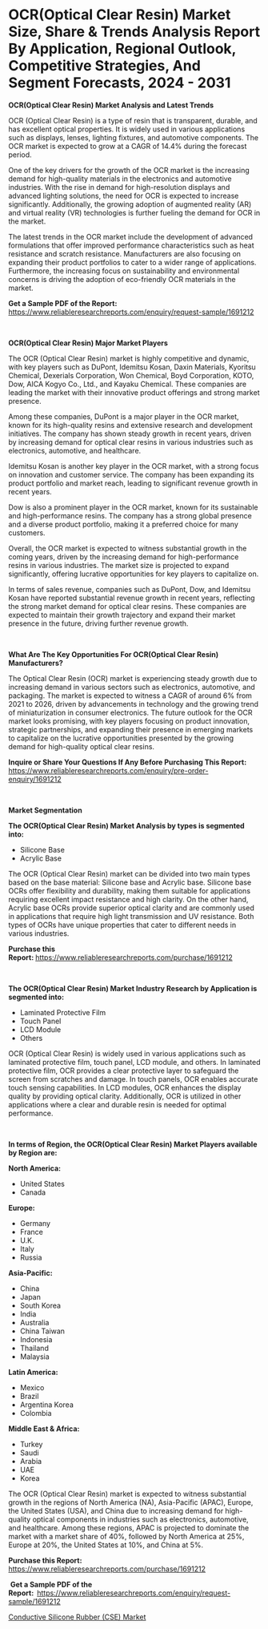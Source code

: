 <p><h1>OCR(Optical Clear Resin) Market Size, Share & Trends Analysis Report By Application, Regional Outlook, Competitive Strategies, And Segment Forecasts, 2024 - 2031</h1></p><p><strong>OCR(Optical Clear Resin) Market Analysis and Latest Trends</strong></p>
<p><p>OCR (Optical Clear Resin) is a type of resin that is transparent, durable, and has excellent optical properties. It is widely used in various applications such as displays, lenses, lighting fixtures, and automotive components. The OCR market is expected to grow at a CAGR of 14.4% during the forecast period. </p><p>One of the key drivers for the growth of the OCR market is the increasing demand for high-quality materials in the electronics and automotive industries. With the rise in demand for high-resolution displays and advanced lighting solutions, the need for OCR is expected to increase significantly. Additionally, the growing adoption of augmented reality (AR) and virtual reality (VR) technologies is further fueling the demand for OCR in the market.</p><p>The latest trends in the OCR market include the development of advanced formulations that offer improved performance characteristics such as heat resistance and scratch resistance. Manufacturers are also focusing on expanding their product portfolios to cater to a wider range of applications. Furthermore, the increasing focus on sustainability and environmental concerns is driving the adoption of eco-friendly OCR materials in the market.</p></p>
<p><strong>Get a Sample PDF of the Report:&nbsp;</strong> <a href="https://www.reliableresearchreports.com/enquiry/request-sample/1691212">https://www.reliableresearchreports.com/enquiry/request-sample/1691212</a></p>
<p>&nbsp;</p>
<p><strong>OCR(Optical Clear Resin) Major Market Players</strong></p>
<p><p>The OCR (Optical Clear Resin) market is highly competitive and dynamic, with key players such as DuPont, Idemitsu Kosan, Daxin Materials, Kyoritsu Chemical, Dexerials Corporation, Won Chemical, Boyd Corporation, KOTO, Dow, AICA Kogyo Co., Ltd., and Kayaku Chemical. These companies are leading the market with their innovative product offerings and strong market presence.</p><p>Among these companies, DuPont is a major player in the OCR market, known for its high-quality resins and extensive research and development initiatives. The company has shown steady growth in recent years, driven by increasing demand for optical clear resins in various industries such as electronics, automotive, and healthcare.</p><p>Idemitsu Kosan is another key player in the OCR market, with a strong focus on innovation and customer service. The company has been expanding its product portfolio and market reach, leading to significant revenue growth in recent years.</p><p>Dow is also a prominent player in the OCR market, known for its sustainable and high-performance resins. The company has a strong global presence and a diverse product portfolio, making it a preferred choice for many customers.</p><p>Overall, the OCR market is expected to witness substantial growth in the coming years, driven by the increasing demand for high-performance resins in various industries. The market size is projected to expand significantly, offering lucrative opportunities for key players to capitalize on.</p><p>In terms of sales revenue, companies such as DuPont, Dow, and Idemitsu Kosan have reported substantial revenue growth in recent years, reflecting the strong market demand for optical clear resins. These companies are expected to maintain their growth trajectory and expand their market presence in the future, driving further revenue growth.</p></p>
<p>&nbsp;</p>
<p><strong>What Are The Key Opportunities For OCR(Optical Clear Resin) Manufacturers?</strong></p>
<p><p>The Optical Clear Resin (OCR) market is experiencing steady growth due to increasing demand in various sectors such as electronics, automotive, and packaging. The market is expected to witness a CAGR of around 6% from 2021 to 2026, driven by advancements in technology and the growing trend of miniaturization in consumer electronics. The future outlook for the OCR market looks promising, with key players focusing on product innovation, strategic partnerships, and expanding their presence in emerging markets to capitalize on the lucrative opportunities presented by the growing demand for high-quality optical clear resins.</p></p>
<p><strong>Inquire or Share Your Questions If Any Before Purchasing This Report:</strong> <a href="https://www.reliableresearchreports.com/enquiry/pre-order-enquiry/1691212">https://www.reliableresearchreports.com/enquiry/pre-order-enquiry/1691212</a></p>
<p>&nbsp;</p>
<p><strong>Market Segmentation</strong></p>
<p><strong>The OCR(Optical Clear Resin) Market Analysis by types is segmented into:</strong></p>
<p><ul><li>Silicone Base</li><li>Acrylic Base</li></ul></p>
<p><p>The OCR (Optical Clear Resin) market can be divided into two main types based on the base material: Silicone base and Acrylic base. Silicone base OCRs offer flexibility and durability, making them suitable for applications requiring excellent impact resistance and high clarity. On the other hand, Acrylic base OCRs provide superior optical clarity and are commonly used in applications that require high light transmission and UV resistance. Both types of OCRs have unique properties that cater to different needs in various industries.</p></p>
<p><strong>Purchase this Report:&nbsp;</strong><a href="https://www.reliableresearchreports.com/purchase/1691212">https://www.reliableresearchreports.com/purchase/1691212</a></p>
<p>&nbsp;</p>
<p><strong>The OCR(Optical Clear Resin) Market Industry Research by Application is segmented into:</strong></p>
<p><ul><li>Laminated Protective Film</li><li>Touch Panel</li><li>LCD Module</li><li>Others</li></ul></p>
<p><p>OCR (Optical Clear Resin) is widely used in various applications such as laminated protective film, touch panel, LCD module, and others. In laminated protective film, OCR provides a clear protective layer to safeguard the screen from scratches and damage. In touch panels, OCR enables accurate touch sensing capabilities. In LCD modules, OCR enhances the display quality by providing optical clarity. Additionally, OCR is utilized in other applications where a clear and durable resin is needed for optimal performance.</p></p>
<p>&nbsp;</p>
<p><strong>In terms of Region, the OCR(Optical Clear Resin) Market Players available by Region are:</strong></p>
<p>
    <p> <strong> North America: </strong>
        <ul>
            <li>United States</li>
            <li>Canada</li>
        </ul>
        </p> 
    <p> <strong> Europe: </strong>
        <ul>
            <li>Germany</li>
            <li>France</li>
            <li>U.K.</li>
            <li>Italy</li>
            <li>Russia</li>
        </ul>
        </p> 
    <p> <strong> Asia-Pacific: </strong>
        <ul>
            <li>China</li>
            <li>Japan</li>
            <li>South Korea</li>
            <li>India</li>
            <li>Australia</li>
            <li>China Taiwan</li>
            <li>Indonesia</li>
            <li>Thailand</li>
            <li>Malaysia</li>
        </ul>
        </p> 
    <p> <strong> Latin America: </strong>
        <ul>
            <li>Mexico</li>
            <li>Brazil</li>
            <li>Argentina Korea</li>
            <li>Colombia</li>
        </ul>
        </p> 
    <p> <strong> Middle East & Africa: </strong>
        <ul>
            <li>Turkey</li>
            <li>Saudi</li>
            <li>Arabia</li>
            <li>UAE</li>
            <li>Korea</li>
        </ul>
    </p>
    </p>
<p><p>The OCR (Optical Clear Resin) market is expected to witness substantial growth in the regions of North America (NA), Asia-Pacific (APAC), Europe, the United States (USA), and China due to increasing demand for high-quality optical components in industries such as electronics, automotive, and healthcare. Among these regions, APAC is projected to dominate the market with a market share of 40%, followed by North America at 25%, Europe at 20%, the United States at 10%, and China at 5%.</p></p>
<p><strong>Purchase this Report: </strong><a href="https://www.reliableresearchreports.com/purchase/1691212">https://www.reliableresearchreports.com/purchase/1691212</a></p>
<p>&nbsp;<strong>Get a Sample PDF of the Report:&nbsp;&nbsp;</strong><a href="https://www.reliableresearchreports.com/enquiry/request-sample/1691212">https://www.reliableresearchreports.com/enquiry/request-sample/1691212</a></p>
<p><strong></strong></p>
<p><p><a href="https://github.com/nancykennedykellievqfqt2/Market-Research-Report-List-1/blob/main/conductive-silicone-rubber-cse-market.md">Conductive Silicone Rubber (CSE) Market</a></p></p>